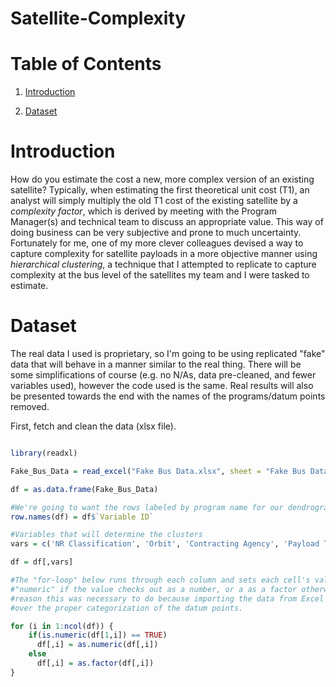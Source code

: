# Satellite-Complexity

# Table of Contents

1. [Introduction](#introduction)

2. [Dataset](#dataset)

<a name="introduction"></a> 
# Introduction

How do you estimate the cost a new, more complex version of an existing satellite? Typically, when estimating the first theoretical unit cost (T1), an analyst will simply multiply the old T1 cost of the existing satellite by a *complexity factor*, which is derived by meeting with the Program Manager(s) and technical team to discuss an appropriate value. This way of doing business can be very subjective and prone to much uncertainty. Fortunately for me, one of my more clever colleagues devised a way to capture complexity for satellite payloads in a more objective manner using *hierarchical clustering*, a technique that I attempted to replicate to capture complexity at the bus level of the satellites my team and I were tasked to estimate.

<a name="dataset"></a> 
# Dataset

The real data I used is proprietary, so I'm going to be using replicated "fake" data that will behave in a manner similar to the real thing. There will be some simplifications of course (e.g. no N/As, data pre-cleaned, and fewer variables used), however the code used is the same. Real results will also be presented towards the end with the names of the programs/datum points removed. 

First, fetch and clean the data (xlsx file).

```R

library(readxl)

Fake_Bus_Data = read_excel("Fake Bus Data.xlsx", sheet = "Fake Bus Data - For RStudio")

df = as.data.frame(Fake_Bus_Data)

#We're going to want the rows labeled by program name for our dendrogram charts later.
row.names(df) = df$`Variable ID` 

#Variables that will determine the clusters
vars = c('NR Classification', 'Orbit', 'Contracting Agency', 'Payload Type') 

df = df[,vars] 

#The "for-loop" below runs through each column and sets each cell's value to either 
#"numeric" if the value checks out as a number, or a as a factor otherwise. For some 
#reason this was necessary to do because importing the data from Excel to R didn't carry
#over the proper categorization of the datum points.

for (i in 1:ncol(df)) {
    if(is.numeric(df[1,i]) == TRUE)
      df[,i] = as.numeric(df[,i])
    else
      df[,i] = as.factor(df[,i])
}

```


